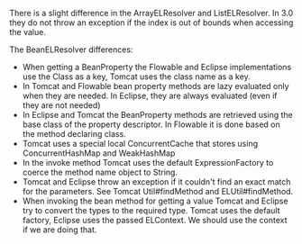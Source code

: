 There is a slight difference in the ArrayELResolver and ListELResolver.
In 3.0 they do not throw an exception if the index is out of bounds when accessing the value.

The BeanELResolver differences:

* When getting a BeanProperty the Flowable and Eclipse implementations use the Class as a key, Tomcat uses the class name as a key.
* In Tomcat and Flowable bean property methods are lazy evaluated only when they are needed. In Eclipse, they are always evaluated (even if they are not needed)
* In Eclipse and Tomcat the BeanProperty methods are retrieved using the base class of the property descriptor. In Flowable it is done based on the method declaring class.
* Tomcat uses a special local ConcurrentCache that stores using ConcurrentHashMap and WeakHashMap
* In the invoke method Tomcat uses the default ExpressionFactory to coerce the method name object to String.
* Tomcat and Eclipse throw an exception if it couldn't find an exact match for the parameters. See Tomcat Util#findMethod and ELUtil#findMethod.
* When invoking the bean method for getting a value Tomcat and Eclipse try to convert the types to the required type. Tomcat uses the default factory, Eclipse uses the passed ELContext. We should use the context if we are doing that.
